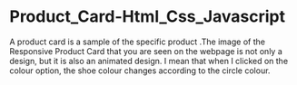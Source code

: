 # Product_Card-Html_Css_Javascript
A product card is a sample of the specific product .The image of the Responsive Product Card that you are seen on the webpage is not only a design, but it is also an animated design. I mean that when I clicked on the colour option, the shoe colour changes according to the circle colour.
